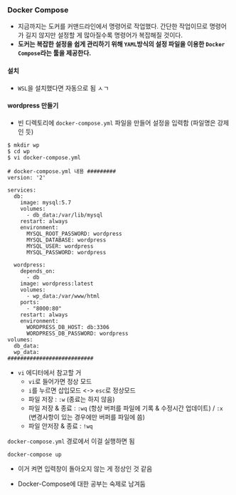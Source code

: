 ### Docker Compose
- 지금까지는 도커를 커맨드라인에서 명령어로 작업했다. 간단한 작업이므로 명령어가 길지 않지만 설정할 게 많아질수록 명령어가 복잡해질 것이다.
- **도커는 복잡한 설정을 쉽게 관리하기 위해 `YAML`방식의 설정 파일을 이용한 `Docker Compose`라는 툴을 제공한다.**

#### 설치
- `WSL`을 설치했다면 자동으로 됨 ㅅㄱ

#### wordpress 만들기
- 빈 디렉토리에 `docker-compose.yml` 파일을 만들어 설정을 입력함 (파일명은 강제인 듯)
```
$ mkdir wp
$ cd wp
$ vi docker-compose.yml

# docker-compose.yml 내용 #########
version: '2'

services:
  db:
    image: mysql:5.7
    volumes:
      - db_data:/var/lib/mysql
    restart: always
    environment:
      MYSQL_ROOT_PASSWORD: wordpress
      MYSQL_DATABASE: wordpress
      MYSQL_USER: wordpress
      MYSQL_PASSWORD: wordpress

  wordpress:
    depends_on:
      - db
    image: wordpress:latest
    volumes:
      - wp_data:/var/www/html
    ports:
      - "8000:80"
    restart: always
    environment:
      WORDPRESS_DB_HOST: db:3306
      WORDPRESS_DB_PASSWORD: wordpress
volumes:
  db_data:
  wp_data:
###########################
```
- `vi` 에디터에서 참고할 거
	- `vi`로 들어가면 정상 모드
	- `i`를 누르면 삽입모드 <-> `esc`로 정상모드
	- 파일 저장 : `:w` (종료는 하지 않음)
	- 파일 저장 & 종료 : `:wq` (항상 버퍼를 파일에 기록 & 수정시간 업데이트) / `:x` (변경사항이 있는 경우에만 버퍼를 파일에 씀)
	- 파일 안저장 & 종료 : `!wq`

`docker-compose.yml` 경로에서 이걸 실행하면 됨
```
docker-compose up
```
- 이거 켜면 입력창이 돌아오지 않는 게 정상인 것 같음

- Docker-Compose에 대한 공부는 숙제로 남겨둠
